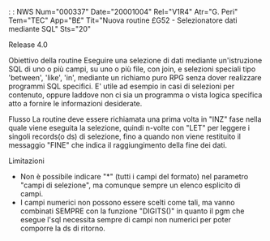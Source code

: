  :  : NWS Num="000337" Date="20001004" Rel="V1R4" Atr="G. Peri" Tem="TEC" App="B£" Tit="Nuova routine £G52  - Selezionatore dati mediante SQL" Sts="20"

Release 4.0

Obiettivo della routine
Eseguire una selezione di dati mediante un'istruzione SQL di uno o più campi, su uno o più file, con join, e selezioni
speciali tipo 'between', 'like', 'in', mediante un richiamo puro RPG senza dover realizzare programmi SQL specifici.
E' utile ad esempio in casi di selezioni per contenuto, oppure laddove non ci sia un programma o vista logica specifica atto a fornire le informazioni desiderate.

Flusso
La routine deve essere richiamata una prima volta in "INZ" fase nella quale viene eseguita la selezione, quindi n-volte
con "LET" per leggere i singoli records(o ds) di selezione, fino a quando non viene restituito il messaggio "FINE" che
indica il raggiungimento della fine dei dati.

Limitazioni
- Non è possibile indicare "*" (tutti i campi del formato) nel parametro "campi di selezione", ma
comunque sempre un elenco esplicito di campi.
- I campi numerici non possono essere scelti come tali, ma vanno combinati SEMPRE con la funzione
"DIGITS(<campo>)" in quanto il pgm che esegue l'sql necessita sempre di campi non numerici per poter comporre la ds di ritorno.


